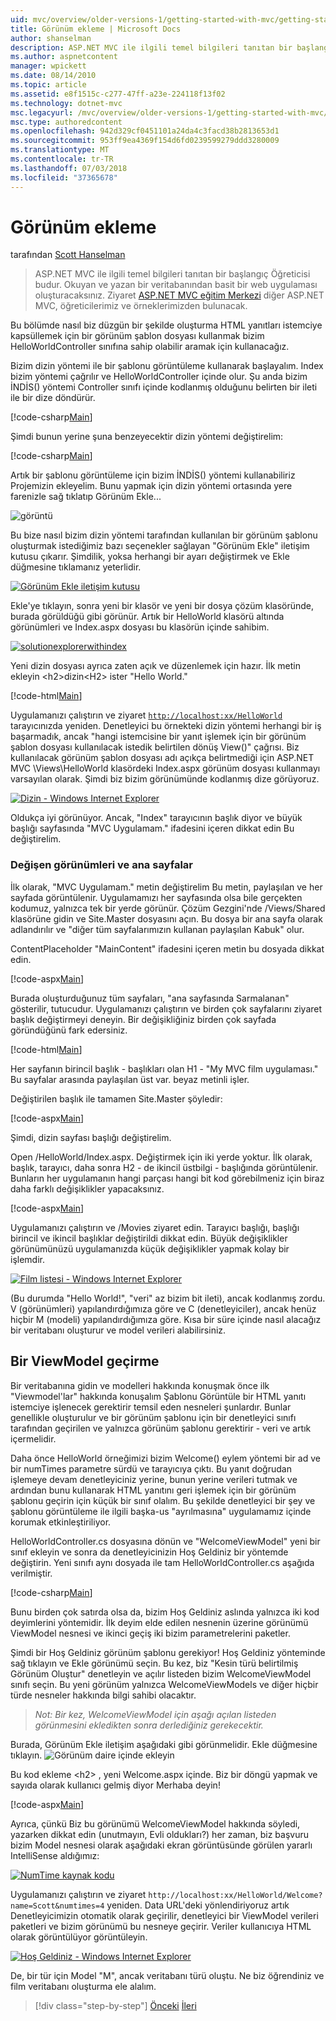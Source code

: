 ```yaml
---
uid: mvc/overview/older-versions-1/getting-started-with-mvc/getting-started-with-mvc-part3
title: Görünüm ekleme | Microsoft Docs
author: shanselman
description: ASP.NET MVC ile ilgili temel bilgileri tanıtan bir başlangıç Öğreticisi budur. Okuyan ve yazan bir veritabanından basit bir web uygulaması oluşturun.
ms.author: aspnetcontent
manager: wpickett
ms.date: 08/14/2010
ms.topic: article
ms.assetid: e8f1515c-c277-47ff-a23e-224118f13f02
ms.technology: dotnet-mvc
msc.legacyurl: /mvc/overview/older-versions-1/getting-started-with-mvc/getting-started-with-mvc-part3
msc.type: authoredcontent
ms.openlocfilehash: 942d329cf0451101a24da4c3facd38b2813653d1
ms.sourcegitcommit: 953ff9ea4369f154d6fd0239599279ddd3280009
ms.translationtype: MT
ms.contentlocale: tr-TR
ms.lasthandoff: 07/03/2018
ms.locfileid: "37365678"
---
```

<a name="adding-a-view"></a>Görünüm ekleme
====================
tarafından [Scott Hanselman](https://github.com/shanselman)

> ASP.NET MVC ile ilgili temel bilgileri tanıtan bir başlangıç Öğreticisi budur. Okuyan ve yazan bir veritabanından basit bir web uygulaması oluşturacaksınız. Ziyaret [ASP.NET MVC eğitim Merkezi](../../../index.md) diğer ASP.NET MVC, öğreticilerimiz ve örneklerimizden bulunacak.


Bu bölümde nasıl biz düzgün bir şekilde oluşturma HTML yanıtları istemciye kapsüllemek için bir görünüm şablon dosyası kullanmak bizim HelloWorldController sınıfına sahip olabilir aramak için kullanacağız.

Bizim dizin yöntemi ile bir şablonu görüntüleme kullanarak başlayalım. Index bizim yöntemi çağrılır ve HelloWorldController içinde olur. Şu anda bizim İNDİS() yöntemi Controller sınıfı içinde kodlanmış olduğunu belirten bir ileti ile bir dize döndürür.

[!code-csharp[Main](getting-started-with-mvc-part3/samples/sample1.cs)]

Şimdi bunun yerine şuna benzeyecektir dizin yöntemi değiştirelim:

[!code-csharp[Main](getting-started-with-mvc-part3/samples/sample2.cs)]

Artık bir şablonu görüntüleme için bizim İNDİS() yöntemi kullanabiliriz Projemizin ekleyelim. Bunu yapmak için dizin yöntemi ortasında yere farenizle sağ tıklatıp Görünüm Ekle...

![görüntü](getting-started-with-mvc-part3/_static/image1.png)

Bu bize nasıl bizim dizin yöntemi tarafından kullanılan bir görünüm şablonu oluşturmak istediğimiz bazı seçenekler sağlayan "Görünüm Ekle" iletişim kutusu çıkarır. Şimdilik, yoksa herhangi bir ayarı değiştirmek ve Ekle düğmesine tıklamanız yeterlidir.

[![Görünüm Ekle iletişim kutusu](getting-started-with-mvc-part3/_static/image3.png)](getting-started-with-mvc-part3/_static/image2.png)

Ekle'ye tıklayın, sonra yeni bir klasör ve yeni bir dosya çözüm klasöründe, burada görüldüğü gibi görünür. Artık bir HelloWorld klasörü altında görünümleri ve Index.aspx dosyası bu klasörün içinde sahibim.

[![solutionexplorerwithindex](getting-started-with-mvc-part3/_static/image5.png)](getting-started-with-mvc-part3/_static/image4.png)

Yeni dizin dosyası ayrıca zaten açık ve düzenlemek için hazır. İlk metin ekleyin &lt;h2&gt;dizin&lt;H2&gt; ister "Hello World."

[!code-html[Main](getting-started-with-mvc-part3/samples/sample3.html)]

Uygulamanızı çalıştırın ve ziyaret [ `http://localhost:xx/HelloWorld` ](http://localhostxx) tarayıcınızda yeniden. Denetleyici bu örnekteki dizin yöntemi herhangi bir iş başarmadık, ancak "hangi istemcisine bir yanıt işlemek için bir görünüm şablon dosyası kullanılacak istedik belirtilen dönüş View()" çağrısı. Biz kullanılacak görünüm şablon dosyası adı açıkça belirtmediği için ASP.NET MVC \Views\HelloWorld klasördeki Index.aspx görünüm dosyası kullanmayı varsayılan olarak. Şimdi biz bizim görünümünde kodlanmış dize görüyoruz.

[![Dizin - Windows Internet Explorer](getting-started-with-mvc-part3/_static/image7.png)](getting-started-with-mvc-part3/_static/image6.png)

Oldukça iyi görünüyor. Ancak, "Index" tarayıcının başlık diyor ve büyük başlığı sayfasında "MVC Uygulamam." ifadesini içeren dikkat edin Bu değiştirelim.

### <a name="changing-views-and-master-pages"></a>Değişen görünümleri ve ana sayfalar

İlk olarak, "MVC Uygulamam." metin değiştirelim Bu metin, paylaşılan ve her sayfada görüntülenir. Uygulamamızı her sayfasında olsa bile gerçekten kodumuz, yalnızca tek bir yerde görünür. Çözüm Gezgini'nde /Views/Shared klasörüne gidin ve Site.Master dosyasını açın. Bu dosya bir ana sayfa olarak adlandırılır ve "diğer tüm sayfalarımızın kullanan paylaşılan Kabuk" olur.

ContentPlaceholder "MainContent" ifadesini içeren metin bu dosyada dikkat edin.

[!code-aspx[Main](getting-started-with-mvc-part3/samples/sample4.aspx)]

Burada oluşturduğunuz tüm sayfaları, "ana sayfasında Sarmalanan" gösterilir, tutucudur. Uygulamanızı çalıştırın ve birden çok sayfalarını ziyaret başlık değiştirmeyi deneyin. Bir değişikliğiniz birden çok sayfada göründüğünü fark edersiniz.

[!code-html[Main](getting-started-with-mvc-part3/samples/sample5.html)]

Her sayfanın birincil başlık - başlıkları olan H1 - "My MVC film uygulaması." Bu sayfalar arasında paylaşılan üst var. beyaz metinli işler.

Değiştirilen başlık ile tamamen Site.Master şöyledir:

[!code-aspx[Main](getting-started-with-mvc-part3/samples/sample6.aspx)]

Şimdi, dizin sayfası başlığı değiştirelim.

Open /HelloWorld/Index.aspx. Değiştirmek için iki yerde yoktur. İlk olarak, başlık, tarayıcı, daha sonra H2 - de ikincil üstbilgi - başlığında görüntülenir. Bunların her uygulamanın hangi parçası hangi bit kod görebilmeniz için biraz daha farklı değişiklikler yapacaksınız.

[!code-aspx[Main](getting-started-with-mvc-part3/samples/sample7.aspx)]

Uygulamanızı çalıştırın ve /Movies ziyaret edin. Tarayıcı başlığı, başlığı birincil ve ikincil başlıklar değiştirildi dikkat edin. Büyük değişiklikler görünümünüzü uygulamanızda küçük değişiklikler yapmak kolay bir işlemdir.

[![Film listesi - Windows Internet Explorer](getting-started-with-mvc-part3/_static/image9.png)](getting-started-with-mvc-part3/_static/image8.png)

(Bu durumda "Hello World!", "veri" az bizim bit ileti), ancak kodlanmış zordu. V (görünümleri) yapılandırdığımıza göre ve C (denetleyiciler), ancak henüz hiçbir M (modeli) yapılandırdığımıza göre. Kısa bir süre içinde nasıl alacağız bir veritabanı oluşturur ve model verileri alabilirsiniz.

## <a name="passing-a-viewmodel"></a>Bir ViewModel geçirme

Bir veritabanına gidin ve modelleri hakkında konuşmak önce ilk "Viewmodel'lar" hakkında konuşalım Şablonu Görüntüle bir HTML yanıtı istemciye işlenecek gerektirir temsil eden nesneleri şunlardır. Bunlar genellikle oluşturulur ve bir görünüm şablonu için bir denetleyici sınıfı tarafından geçirilen ve yalnızca görünüm şablonu gerektirir - veri ve artık içermelidir.

Daha önce HelloWorld örneğimizi bizim Welcome() eylem yöntemi bir ad ve bir numTimes parametre sürdü ve tarayıcıya çıktı. Bu yanıt doğrudan işlemeye devam denetleyiciniz yerine, bunun yerine verileri tutmak ve ardından bunu kullanarak HTML yanıtını geri işlemek için bir görünüm şablonu geçirin için küçük bir sınıf olalım. Bu şekilde denetleyici bir şey ve şablonu görüntüleme ile ilgili başka-us "ayrılmasına" uygulamamız içinde korumak etkinleştiriliyor.

HelloWorldController.cs dosyasına dönün ve "WelcomeViewModel" yeni bir sınıf ekleyin ve sonra da denetleyicinizin Hoş Geldiniz bir yöntemde değiştirin. Yeni sınıfı aynı dosyada ile tam HelloWorldController.cs aşağıda verilmiştir.

[!code-csharp[Main](getting-started-with-mvc-part3/samples/sample8.cs)]

Bunu birden çok satırda olsa da, bizim Hoş Geldiniz aslında yalnızca iki kod deyimlerini yöntemidir. İlk deyim elde edilen nesnenin üzerine görünümü ViewModel nesnesi ve ikinci geçiş iki bizim parametrelerini paketler.

Şimdi bir Hoş Geldiniz görünüm şablonu gerekiyor! Hoş Geldiniz yönteminde sağ tıklayın ve Ekle görünümü seçin. Bu kez, biz "Kesin türü belirtilmiş Görünüm Oluştur" denetleyin ve açılır listeden bizim WelcomeViewModel sınıfı seçin. Bu yeni görünüm yalnızca WelcomeViewModels ve diğer hiçbir türde nesneler hakkında bilgi sahibi olacaktır.

> *Not: Bir kez, WelcomeViewModel için aşağı açılan listeden görünmesini ekledikten sonra derlediğiniz gerekecektir.*


Burada, Görünüm Ekle iletişim aşağıdaki gibi görünmelidir. Ekle düğmesine tıklayın. ![Görünüm daire içinde ekleyin](getting-started-with-mvc-part3/_static/image10.png)

Bu kod ekleme &lt;h2&gt; , yeni Welcome.aspx içinde. Biz bir döngü yapmak ve sayıda olarak kullanıcı gelmiş diyor Merhaba deyin!

[!code-aspx[Main](getting-started-with-mvc-part3/samples/sample9.aspx)]

Ayrıca, çünkü Biz bu görünümü WelcomeViewModel hakkında söyledi, yazarken dikkat edin (unutmayın, Evli oldukları?) her zaman, biz başvuru bizim Model nesnesi olarak aşağıdaki ekran görüntüsünde görülen yararlı IntelliSense aldığımız:

[![NumTime kaynak kodu](getting-started-with-mvc-part3/_static/image12.png)](getting-started-with-mvc-part3/_static/image11.png)

Uygulamanızı çalıştırın ve ziyaret `http://localhost:xx/HelloWorld/Welcome?name=Scott&numtimes=4` yeniden. Data URL'deki yönlendiriyoruz artık Denetleyicimizin otomatik olarak geçirilir, denetleyici bir ViewModel verileri paketleri ve bizim görünümü bu nesneye geçirir. Veriler kullanıcıya HTML olarak görüntülüyor görüntüleyin.

[![Hoş Geldiniz - Windows Internet Explorer](getting-started-with-mvc-part3/_static/image14.png)](getting-started-with-mvc-part3/_static/image13.png)

De, bir tür için Model "M", ancak veritabanı türü oluştu. Ne biz öğrendiniz ve film veritabanı oluşturma ele alalım.

> [!div class="step-by-step"]
> [Önceki](getting-started-with-mvc-part2.md)
> [İleri](getting-started-with-mvc-part4.md)
